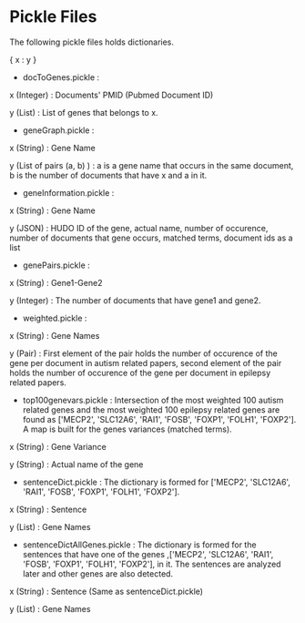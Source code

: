 # Pickle Files

The following pickle files holds dictionaries.

{ x : y }

* docToGenes.pickle : 

x (Integer) : Documents' PMID (Pubmed Document ID)

y (List) : List of genes that belongs to x.

* geneGraph.pickle : 

x (String) : Gene Name

y (List of pairs (a, b) ) : a is a gene name that occurs in the same document, b is the number of documents that have x and a in it.

* geneInformation.pickle :

x (String) : Gene Name

y (JSON) : HUDO ID of the gene, actual name, number of occurence, number of documents that gene occurs, matched terms, document ids as a list

* genePairs.pickle :

x (String) : Gene1-Gene2

y (Integer) : The number of documents that have gene1 and gene2. 

* weighted.pickle :

x (String) : Gene Names

y (Pair) : First element of the pair holds the number of occurence of the gene  per document in autism related papers, second element of the pair holds the number of occurence of the gene per document in epilepsy related papers.

* top100genevars.pickle : Intersection of the most weighted 100 autism related genes and the most weighted 100 epilepsy related genes are found as ['MECP2', 'SLC12A6', 'RAI1', 'FOSB', 'FOXP1', 'FOLH1', 'FOXP2']. A map is built for the genes variances (matched terms).

x (String) : Gene Variance

y (String) : Actual name of the gene

* sentenceDict.pickle : The dictionary is formed for ['MECP2', 'SLC12A6', 'RAI1', 'FOSB', 'FOXP1', 'FOLH1', 'FOXP2'].

x (String) : Sentence

y (List) : Gene Names 

* sentenceDictAllGenes.pickle : The dictionary is formed for the sentences that have one of the genes ,['MECP2', 'SLC12A6', 'RAI1', 'FOSB', 'FOXP1', 'FOLH1', 'FOXP2'], in it. The sentences are analyzed later and other genes are also detected.

x (String) : Sentence (Same as sentenceDict.pickle)

y (List) : Gene Names
